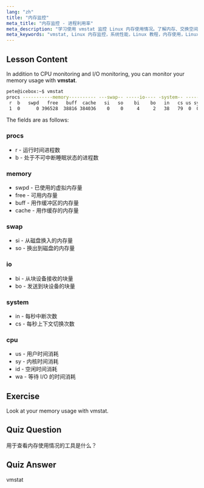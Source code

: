 ```yaml
---
lang: "zh"
title: "内存监控"
meta_title: "内存监控 - 进程利用率"
meta_description: "学习使用 vmstat 监控 Linux 内存使用情况。了解内存、交换空间和 CPU 指标，以优化系统性能。开始您的 Linux 之旅！"
meta_keywords: "vmstat, Linux 内存监控，系统性能，Linux 教程，内存使用，Linux 初学者，Linux 指南"
---
```


## Lesson Content

In addition to CPU monitoring and I/O monitoring, you can monitor your memory usage with **vmstat**.

```bash
pete@icebox:~$ vmstat
procs -----------memory---------- ---swap-- -----io---- -system-- ------cpu-----
 r  b   swpd   free   buff  cache   si   so    bi    bo   in   cs us sy id wa st
 1  0      0 396528  38816 384036    0    0     4     2   38   79  0  0 99  0  0
```

The fields are as follows:

### procs

- r - 运行时间进程数
- b - 处于不可中断睡眠状态的进程数

### memory

- swpd - 已使用的虚拟内存量
- free - 可用内存量
- buff - 用作缓冲区的内存量
- cache - 用作缓存的内存量

### swap

- si - 从磁盘换入的内存量
- so - 换出到磁盘的内存量

### io

- bi - 从块设备接收的块量
- bo - 发送到块设备的块量

### system

- in - 每秒中断次数
- cs - 每秒上下文切换次数

### cpu

- us - 用户时间消耗
- sy - 内核时间消耗
- id - 空闲时间消耗
- wa - 等待 I/O 的时间消耗

## Exercise

Look at your memory usage with vmstat.

## Quiz Question

用于查看内存使用情况的工具是什么？

## Quiz Answer

vmstat
